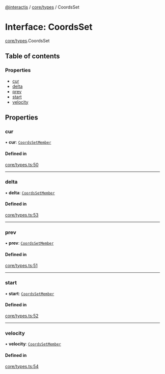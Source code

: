 [@interactjs](../README.md) / [core/types](../modules/core_types.md) / CoordsSet

# Interface: CoordsSet

[core/types](../modules/core_types.md).CoordsSet

## Table of contents

### Properties

- [cur](core_types.CoordsSet.md#cur)
- [delta](core_types.CoordsSet.md#delta)
- [prev](core_types.CoordsSet.md#prev)
- [start](core_types.CoordsSet.md#start)
- [velocity](core_types.CoordsSet.md#velocity)

## Properties

### cur

• **cur**: [`CoordsSetMember`](core_types.CoordsSetMember.md)

#### Defined in

[core/types.ts:50](https://github.com/taye/interact.js/blob/f56f1fa2/packages/@interactjs/core/types.ts#L50)

___

### delta

• **delta**: [`CoordsSetMember`](core_types.CoordsSetMember.md)

#### Defined in

[core/types.ts:53](https://github.com/taye/interact.js/blob/f56f1fa2/packages/@interactjs/core/types.ts#L53)

___

### prev

• **prev**: [`CoordsSetMember`](core_types.CoordsSetMember.md)

#### Defined in

[core/types.ts:51](https://github.com/taye/interact.js/blob/f56f1fa2/packages/@interactjs/core/types.ts#L51)

___

### start

• **start**: [`CoordsSetMember`](core_types.CoordsSetMember.md)

#### Defined in

[core/types.ts:52](https://github.com/taye/interact.js/blob/f56f1fa2/packages/@interactjs/core/types.ts#L52)

___

### velocity

• **velocity**: [`CoordsSetMember`](core_types.CoordsSetMember.md)

#### Defined in

[core/types.ts:54](https://github.com/taye/interact.js/blob/f56f1fa2/packages/@interactjs/core/types.ts#L54)
